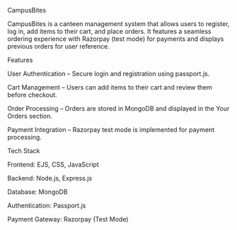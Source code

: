 CampusBites

CampusBites is a canteen management system that allows users to register, log in, add items to their cart, and place orders. It features a seamless ordering experience with Razorpay (test mode) for payments and displays previous orders for user reference.

Features

User Authentication – Secure login and registration using passport.js.

Cart Management – Users can add items to their cart and review them before checkout.

Order Processing – Orders are stored in MongoDB and displayed in the Your Orders section.

Payment Integration – Razorpay test mode is implemented for payment processing.

Tech Stack

Frontend: EJS, CSS, JavaScript

Backend: Node.js, Express.js

Database: MongoDB

Authentication: Passport.js

Payment Gateway: Razorpay (Test Mode)
